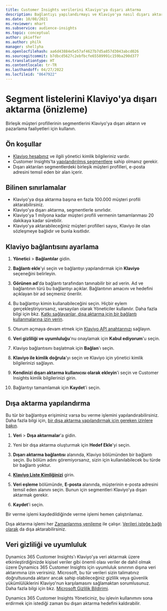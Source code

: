```yaml
---
title: Customer Insights verilerini Klaviyo'ya dışarı aktarma
description: Bağlantıyı yapılandırmayı ve Klaviyo'ya nasıl dışarı aktarılacağını öğrenin.
ms.date: 10/08/2021
ms.reviewer: mhart
ms.subservice: audience-insights
ms.topic: conceptual
author: pkieffer
ms.author: philk
manager: shellyha
ms.openlocfilehash: aa6d43884e5e57af4627b7d5a857d3043abcd026
ms.sourcegitcommit: b7dbcd5627c2ebfbcfe65589991c159ba290d377
ms.translationtype: HT
ms.contentlocale: tr-TR
ms.lasthandoff: 04/27/2022
ms.locfileid: "8647922"
---
```

# <a name="export-segment-lists-to-klaviyo-preview"></a>Segment listelerini Klaviyo'ya dışarı aktarma (önizleme)

Birleşik müşteri profillerinin segmentlerini Klaviyo'ya dışarı aktarın ve pazarlama faaliyetleri için kullanın.

## <a name="prerequisites"></a>Ön koşullar

-   [Klaviyo hesabınız](https://www.klaviyo.com/) ve ilgili yönetici kimlik bilgileriniz vardır.
-   Customer Insights'ta [yapılandırılmış segmentlere](segments.md) sahip olmanız gerekir.
-   Dışarı aktarılan segmentlerdeki birleşik müşteri profilleri, e-posta adresini temsil eden bir alan içerir.

## <a name="known-limitations"></a>Bilinen sınırlamalar

- Klaviyo'ya dışa aktarma başına en fazla 100.000 müşteri profili aktarabilirsiniz.
- Klaviyo'ya dışarı aktarma, segmentlerle sınırlıdır.
- Klaviyo'ya 1 milyona kadar müşteri profili vermenin tamamlanması 20 dakikaya kadar sürebilir. 
- Klaviyo'ya aktarabileceğiniz müşteri profilleri sayısı, Klaviyo ile olan sözleşmeye bağlıdır ve bunla kısıtlıdır.

## <a name="set-up-connection-to-klaviyo"></a>Klaviyo bağlantısını ayarlama

1. **Yönetici** > **Bağlantılar** gidin.

1. **Bağlantı ekle**'yi seçin ve bağlantıyı yapılandırmak için **Klaviyo** seçeneğini belirleyin.

1. **Görünen ad**'da bağlantı tarafından tanınabilir bir ad verin. Ad ve bağlantının türü bu bağlantıyı açıklar. Bağlantının amacını ve hedefini açıklayan bir ad seçmeniz önerilir.

1. Bu bağlantıyı kimin kullanabileceğini seçin. Hiçbir eylem gerçekleştiriyorsanız, varsayılan olarak Yöneticiler kullanılır. Daha fazla bilgi için bkz. [Katkı sağlayanlar, dışa aktarma için bir bağlantı kullanmalarına izin verin](connections.md#allow-contributors-to-use-a-connection-for-exports).

1. Oturum açmaya devam etmek için [Klaviyo API anahtarınızı](https://help.klaviyo.com/hc/articles/115005062267-How-to-Manage-Your-Account-s-API-Keys) sağlayın. 

1. **Veri gizliliği ve uyumluluğu**'nu onaylamak için **Kabul ediyorum**'u seçin.

1. Klaviyo bağlantısını başlatmak için **Bağlan**'ı seçin.

1. **Klaviyo ile kimlik doğrula**'yı seçin ve Klaviyo için yönetici kimlik bilgilerinizi sağlayın.

1. **Kendinizi dışarı aktarma kullanıcısı olarak ekleyin**'i seçin ve Customer Insights kimlik bilgilerinizi girin.

1. Bağlantıyı tamamlamak için **Kaydet**'i seçin.

## <a name="configure-an-export"></a>Dışa aktarma yapılandırma

Bu tür bir bağlantıya erişiminiz varsa bu verme işlemini yapılandırabilirsiniz. Daha fazla bilgi için, [bir dışa aktarma yapılandırmak için gereken izinlere bakın](export-destinations.md#set-up-a-new-export).

1. **Veri** > **Dışa aktarmalar**'a gidin.

1. Yeni bir dışa aktarma oluşturmak için **Hedef Ekle**'yi seçin.

1. **Dışarı aktarma bağlantısı** alanında, Klaviyo bölümünden bir bağlantı seçin. Bu bölüm adını göremiyorsanız, sizin için kullanılabilecek bu türde bir bağlantı yoktur.

1. [**Klaviyo Liste Kimliğinizi**](https://help.klaviyo.com/hc/articles/115005078647-How-to-Find-a-List-ID) girin.     

3. **Veri eşleme** bölümünde, **E-posta** alanında, müşterinin e-posta adresini temsil eden alanını seçin. Bunun için segmentleri Klaviyo'ya dışarı aktarmak gerekir.

1. **Kaydet**'i seçin.

Bir verme işlemi kaydedildiğinde verme işlemi hemen çalıştırılamaz.

Dışa aktarma işlemi her [Zamanlanmış yenileme](system.md#schedule-tab) ile çalışır. [Verileri isteğe bağlı olarak](export-destinations.md#run-exports-on-demand) da dışa aktarabilirsiniz. 


## <a name="data-privacy-and-compliance"></a>Veri gizliliği ve uyumluluk

Dynamics 365 Customer Insights'ı Klaviyo'ya veri aktarmak üzere etkinleştirdiğinizde kişisel veriler gibi önemli olası veriler de dahil olmak üzere Dynamics 365 Customer Insights için uyumluluk sınırının dışına veri aktarımına izin verirsiniz. Microsoft, bu tür verileri sizin talimatınız doğrultusunda aktarır ancak sahip olabileceğiniz gizlilik veya güvenlik yükümlülüklerini Klaviyo'nun karşılamasını sağlamaktan sorumlusunuz. Daha fazla bilgi için bkz. [Microsoft Gizlilik Bildirimi](https://go.microsoft.com/fwlink/?linkid=396732).

Dynamics 365 Customer Insights Yöneticiniz, bu işlevin kullanımını sona erdirmek için istediği zaman bu dışarı aktarma hedefini kaldırabilir.
